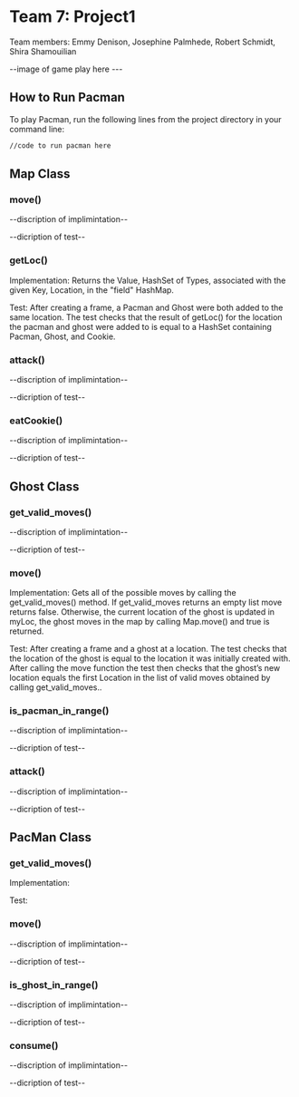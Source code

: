 # Team 7: Project1

Team members: Emmy Denison, Josephine Palmhede, Robert Schmidt, Shira Shamouilian

--image of game play here ---

## How to Run Pacman

To play Pacman, run the following lines from the project directory in your command line:

```bash
//code to run pacman here
```

## Map Class

### move()
--discription of implimintation--

--dicription of test--

### getLoc()

Implementation: Returns the Value, HashSet of Types, associated with the given Key, Location, in the "field" HashMap.

Test: After creating a frame, a Pacman and Ghost were both added to the same location. The test checks that the result of getLoc() for the location the pacman and ghost were added to is equal to a HashSet containing Pacman, Ghost, and Cookie.

### attack()

--discription of implimintation--

--dicription of test--

### eatCookie()

--discription of implimintation--

--dicription of test--

## Ghost Class

### get_valid_moves()

--discription of implimintation--

--dicription of test--

### move()

Implementation: Gets all of the possible moves by calling the get_valid_moves() method. If get_valid_moves returns an empty list move returns false. Otherwise, the current location of the ghost is updated in myLoc, the ghost moves in the map by calling Map.move() and true is returned.

Test: After creating a frame and a ghost at a location. The test checks that the location of the ghost is equal to the location it was initially created with. After calling the move function the test then checks that the ghost’s new location equals the first Location in the list of valid moves obtained by calling get_valid_moves..

### is_pacman_in_range()

--discription of implimintation--

--dicription of test--

### attack()

--discription of implimintation--

--dicription of test--

## PacMan Class

### get_valid_moves()

Implementation: 

Test:

### move()

--discription of implimintation--

--dicription of test--

### is_ghost_in_range()

--discription of implimintation--

--dicription of test--

### consume()

--discription of implimintation--

--dicription of test--
